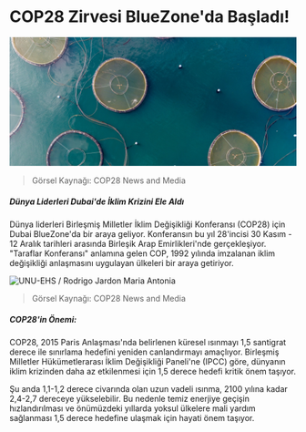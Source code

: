 ﻿# COP28 Zirvesi BlueZone'da Başladı!

![GPhoto by Bob Brewer/ Unsplash](https://github.com/umutkenar/md-test/blob/main/news/Fish%20Farming%20Goes%20Green%20in%20Palau/image_01.jpg?raw=true)

> Görsel Kaynağı: COP28 News and Media

##### Dünya Liderleri Dubai'de İklim Krizini Ele Aldı

Dünya liderleri Birleşmiş Milletler İklim Değişikliği Konferansı (COP28) için Dubai BlueZone'da bir araya geliyor. Konferansın bu yıl 28'incisi 30 Kasım - 12 Aralık tarihleri arasında Birleşik Arap Emirlikleri'nde gerçekleşiyor. "Taraflar Konferansı" anlamına gelen COP, 1992 yılında imzalanan iklim değişikliği anlaşmasını uygulayan ülkeleri bir araya getiriyor.

![UNU-EHS / Rodrigo Jardon Maria Antonia](https://github.com/umutkenar/md-test/blob/main/news/Wildfire%20and%20floods%20don%E2%80%99t%20need%20to%20turn%20into%20disasters_%20UN%20risk%20report/image_04.jpg?raw=true)

> Görsel Kaynağı: COP28 News and Media

##### COP28'in Önemi:

COP28, 2015 Paris Anlaşması'nda belirlenen küresel ısınmayı 1,5 santigrat derece ile sınırlama hedefini yeniden canlandırmayı amaçlıyor. Birleşmiş Milletler Hükümetlerarası İklim Değişikliği Paneli'ne (IPCC) göre, dünyanın iklim krizinden daha az etkilenmesi için 1,5 derece hedefi kritik önem taşıyor.

Şu anda 1,1-1,2 derece civarında olan uzun vadeli ısınma, 2100 yılına kadar 2,4-2,7 dereceye yükselebilir. Bu nedenle temiz enerjiye geçişin hızlandırılması ve önümüzdeki yıllarda yoksul ülkelere mali yardım sağlanması 1,5 derece hedefine ulaşmak için hayati önem taşıyor.
